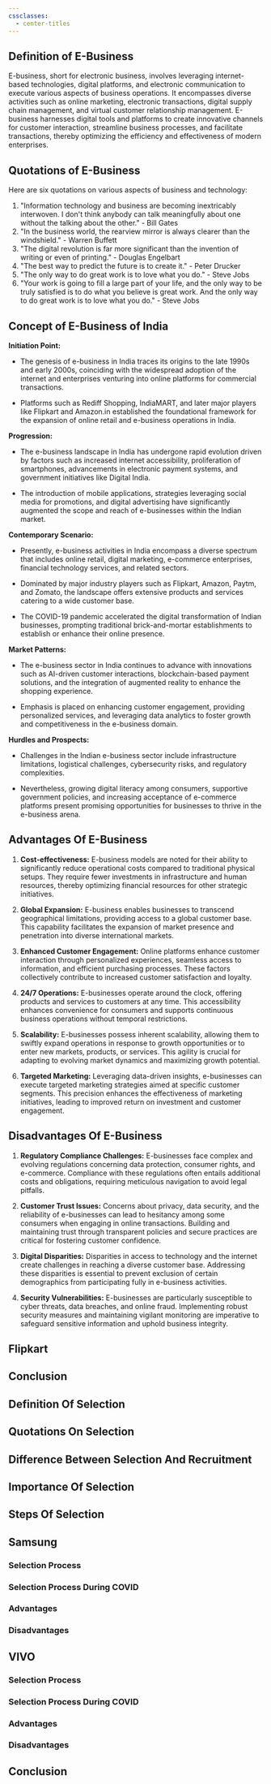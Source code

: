 ```yaml
---
cssclasses:
  - center-titles
---
```


## Definition of E-Business

E-business, short for electronic business, involves leveraging internet-based technologies, digital platforms, and electronic communication to execute various aspects of business operations. It encompasses diverse activities such as online marketing, electronic transactions, digital supply chain management, and virtual customer relationship management. E-business harnesses digital tools and platforms to create innovative channels for customer interaction, streamline business processes, and facilitate transactions, thereby optimizing the efficiency and effectiveness of modern enterprises.

## Quotations of E-Business

Here are six quotations on various aspects of business and technology:

1. "Information technology and business are becoming inextricably interwoven. I don't think anybody can talk meaningfully about one without the talking about the other." - Bill Gates
2. "In the business world, the rearview mirror is always clearer than the windshield." - Warren Buffett
3. "The digital revolution is far more significant than the invention of writing or even of printing." - Douglas Engelbart
4. "The best way to predict the future is to create it." - Peter Drucker
5. "The only way to do great work is to love what you do." - Steve Jobs
6. "Your work is going to fill a large part of your life, and the only way to be truly satisfied is to do what you believe is great work. And the only way to do great work is to love what you do." - Steve Jobs

## Concept of E-Business of India

**Initiation Point:**

- The genesis of e-business in India traces its origins to the late 1990s and early 2000s, coinciding with the widespread adoption of the internet and enterprises venturing into online platforms for commercial transactions.
  
- Platforms such as Rediff Shopping, IndiaMART, and later major players like Flipkart and Amazon.in established the foundational framework for the expansion of online retail and e-business operations in India.

**Progression:**

- The e-business landscape in India has undergone rapid evolution driven by factors such as increased internet accessibility, proliferation of smartphones, advancements in electronic payment systems, and government initiatives like Digital India.
  
- The introduction of mobile applications, strategies leveraging social media for promotions, and digital advertising have significantly augmented the scope and reach of e-businesses within the Indian market.

**Contemporary Scenario:**

- Presently, e-business activities in India encompass a diverse spectrum that includes online retail, digital marketing, e-commerce enterprises, financial technology services, and related sectors.
  
- Dominated by major industry players such as Flipkart, Amazon, Paytm, and Zomato, the landscape offers extensive products and services catering to a wide customer base.
  
- The COVID-19 pandemic accelerated the digital transformation of Indian businesses, prompting traditional brick-and-mortar establishments to establish or enhance their online presence.

**Market Patterns:**

- The e-business sector in India continues to advance with innovations such as AI-driven customer interactions, blockchain-based payment solutions, and the integration of augmented reality to enhance the shopping experience.
  
- Emphasis is placed on enhancing customer engagement, providing personalized services, and leveraging data analytics to foster growth and competitiveness in the e-business domain.

**Hurdles and Prospects:**

- Challenges in the Indian e-business sector include infrastructure limitations, logistical challenges, cybersecurity risks, and regulatory complexities.
  
- Nevertheless, growing digital literacy among consumers, supportive government policies, and increasing acceptance of e-commerce platforms present promising opportunities for businesses to thrive in the e-business arena.

## Advantages Of E-Business

1. **Cost-effectiveness:** E-business models are noted for their ability to significantly reduce operational costs compared to traditional physical setups. They require fewer investments in infrastructure and human resources, thereby optimizing financial resources for other strategic initiatives.

2. **Global Expansion:** E-business enables businesses to transcend geographical limitations, providing access to a global customer base. This capability facilitates the expansion of market presence and penetration into diverse international markets.

3. **Enhanced Customer Engagement:** Online platforms enhance customer interaction through personalized experiences, seamless access to information, and efficient purchasing processes. These factors collectively contribute to increased customer satisfaction and loyalty.

4. **24/7 Operations:** E-businesses operate around the clock, offering products and services to customers at any time. This accessibility enhances convenience for consumers and supports continuous business operations without temporal restrictions.

5. **Scalability:** E-businesses possess inherent scalability, allowing them to swiftly expand operations in response to growth opportunities or to enter new markets, products, or services. This agility is crucial for adapting to evolving market dynamics and maximizing growth potential.

6. **Targeted Marketing:** Leveraging data-driven insights, e-businesses can execute targeted marketing strategies aimed at specific customer segments. This precision enhances the effectiveness of marketing initiatives, leading to improved return on investment and customer engagement.

## Disadvantages Of E-Business

1. **Regulatory Compliance Challenges:**
   E-businesses face complex and evolving regulations concerning data protection, consumer rights, and e-commerce. Compliance with these regulations often entails additional costs and obligations, requiring meticulous navigation to avoid legal pitfalls.

2. **Customer Trust Issues:**
   Concerns about privacy, data security, and the reliability of e-businesses can lead to hesitancy among some consumers when engaging in online transactions. Building and maintaining trust through transparent policies and secure practices are critical for fostering customer confidence.

3. **Digital Disparities:**
   Disparities in access to technology and the internet create challenges in reaching a diverse customer base. Addressing these disparities is essential to prevent exclusion of certain demographics from participating fully in e-business activities.

4. **Security Vulnerabilities:**
   E-businesses are particularly susceptible to cyber threats, data breaches, and online fraud. Implementing robust security measures and maintaining vigilant monitoring are imperative to safeguard sensitive information and uphold business integrity.

## Flipkart


## Conclusion


















## Definition Of Selection

## Quotations On Selection

## Difference Between Selection And Recruitment
## Importance Of Selection

## Steps Of Selection
## Samsung
### Selection Process

### Selection Process During COVID

### Advantages
### Disadvantages
## VIVO
### Selection Process
### Selection Process During COVID
### Advantages
### Disadvantages

## Conclusion